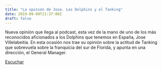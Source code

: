 ```yaml
---
title: "La opinión de Jose. Los Dolphins y el Tanking"
date: 2019-09-09T21:37:00Z
draft: false
---
```


Nueva opinión que llega al podcast, esta vez de la mano de uno de los más reconocidos aficionados a los Dolphins que tenemos en España, Jose Villelabeitia.
En esta ocasión nos trae su opinión sobre la actitud de Tanking que sobrevuela sobre la franquicia del sur de Florida, y apunta en una dirección, el General Manager.

[Escuchar](https://www.ivoox.com/opinion-jose-los-dolphins-el-audios-mp3_rf_41111661_1.html)
